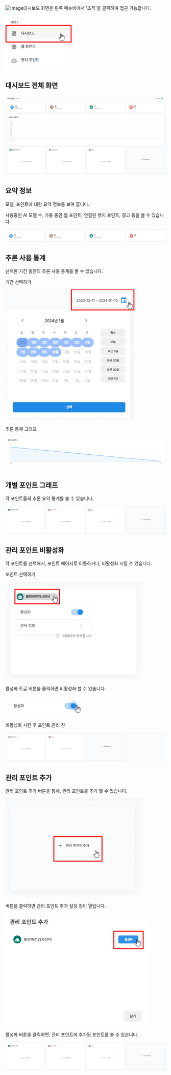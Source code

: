 ![image](https://github.com/vazilcompany/vridge-docs/assets/83794701/83ae9b39-5635-42c8-9fa4-b20fc14b4dc0)대시보드 화면은 왼쪽 메뉴바에서 '조직'을 클릭하여 접근 가능합니다.

![img1](https://raw.githubusercontent.com/vazilcompany/vridge-docs/main/guide/img/organization/dashboard/move_to_dashboard.png)  


  
대시보드 전체 화면 
-------


![img1](https://raw.githubusercontent.com/vazilcompany/vridge-docs/main/guide/img/organization/dashboard/dashboard_full_screen.png)  



요약 정보
------

모델, 포인트에 대한 요약 정보를 보여 줍니다. 

사용중인 AI 모델 수, 가동 중인 웹 포인트, 연결된 엣지 포인트, 경고 등을 볼 수 있습니다. 


![img1](https://raw.githubusercontent.com/vazilcompany/vridge-docs/main/guide/img/organization/dashboard/point_summary_info.png)  




추론 사용 통계
--------

선택한 기간 동안의 추론 사용 통계를 볼 수 있습니다. 

기간 선택하기 


![img1](https://raw.githubusercontent.com/vazilcompany/vridge-docs/main/guide/img/organization/dashboard/selct_period.png)  



추론 통계 그래프 

![img1](https://raw.githubusercontent.com/vazilcompany/vridge-docs/main/guide/img/organization/dashboard/inference_usage_statistics.png)  




개별 포인트 그래프 
------

각 포인트들의 추론 요약 통계를 볼 수 있습니다.


![img1](https://raw.githubusercontent.com/vazilcompany/vridge-docs/main/guide/img/organization/dashboard/after_add_point.png)  



관리 포인트 비활성화 
------

각 포인트를 선택해서, 포인트 페이지로 이동하거나, 비활성화 시킬 수 있습니다.

포인트 선택하기 

![img1](https://raw.githubusercontent.com/vazilcompany/vridge-docs/main/guide/img/organization/dashboard/select_detail_point.png)  

활성화 토글 버튼을 클릭하면 비활성화 할 수 있습니다. 

![img1](https://raw.githubusercontent.com/vazilcompany/vridge-docs/main/guide/img/organization/dashboard/activation_button.png)  

비활성화 시킨 후 포인트 관리 창 

![img1](https://raw.githubusercontent.com/vazilcompany/vridge-docs/main/guide/img/organization/dashboard/after_deactivate_point.png)  






관리 포인트 추가
------

관리 포인트 추가 버튼을 통해, 관리 포인트를 추가 할 수 있습니다. 

![img1](https://raw.githubusercontent.com/vazilcompany/vridge-docs/main/guide/img/organization/dashboard/add_point.png)  


버튼을 클릭하면 관리 포인트 추가 설정 창이 열립니다. 

![img1](https://raw.githubusercontent.com/vazilcompany/vridge-docs/main/guide/img/organization/dashboard/add_point_dialog.png)  


활성화 버튼을 클릭하면, 관리 포인트에 추가된 포인트를 볼 수 있습니다. 

![img1](https://raw.githubusercontent.com/vazilcompany/vridge-docs/main/guide/img/organization/dashboard/after_add_point.png)  



